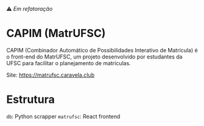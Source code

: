 ⚠️ _Em refatoração_

# CAPIM (MatrUFSC)

CAPIM (Combinador Automático de Possibilidades Interativo de Matrícula) é o front-end do MatrUFSC, um projeto desenvolvido por estudantes da UFSC para facilitar o planejamento de matrículas.

Site: https://matrufsc.caravela.club

# Estrutura

`db`: Python scrapper
`matrufsc`: React frontend
